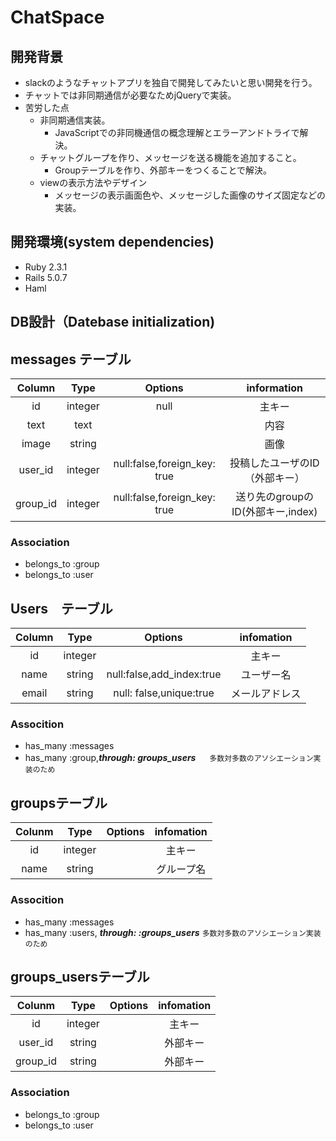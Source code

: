# ChatSpace

## 開発背景
* slackのようなチャットアプリを独自で開発してみたいと思い開発を行う。
* チャットでは非同期通信が必要なためjQueryで実装。
* 苦労した点
  * 非同期通信実装。
    * JavaScriptでの非同機通信の概念理解とエラーアンドトライで解決。
  * チャットグループを作り、メッセージを送る機能を追加すること。
    * Groupテーブルを作り、外部キーをつくることで解決。
  * viewの表示方法やデザイン
    * メッセージの表示画面色や、メッセージした画像のサイズ固定などの実装。
  

## 開発環境(system dependencies)
* Ruby 2.3.1
* Rails 5.0.7
* Haml

## DB設計（Datebase initialization)

## messages テーブル
  
| Column | Type | Options | information |
:---:|:---:|:---:|:--:|
| id       | integer | null| 主キー|
| text     | text    |     | 内容  |
| image    | string  |     | 画像  |
| user_id  | integer | null:false,foreign_key: true | 投稿したユーザのID（外部キー）|
| group_id | integer | null:false,foreign_key: true | 送り先のgroupのID(外部キー,index)| 


### Association
 * belongs_to :group
 * belongs_to :user
 
 
 ## Users　テーブル
 
 | Column | Type | Options | infomation|
 :-:|:-:|:-:|:-:|
 | id |integer| |主キー|
 |name|string | null:false,add_index:true|ユーザー名|
 |email|string| null: false,unique:true |メールアドレス|
 
 
 ### Assocition
 * has_many :messages
 * has_many :group,***through: groups_users*** 　 `多数対多数のアソシエーション実装のため`
 
 
## groupsテーブル

| Colunm | Type | Options | infomation |
:-:|:-:|:-:|:-:|
| id  | integer | |主キー    |
| name| string  | |グループ名|


### Assocition
* has_many :messages
* has_many :users, ___through: :groups_users___   `多数対多数のアソシエーション実装のため`


## groups_usersテーブル

| Colunm | Type | Options | infomation |
:-:|:-:|:-:|:-:|
| id      | integer | |主キー    |
| user_id | string  | |外部キー  |
| group_id| string  | |外部キー  |


### Association
* belongs_to :group
* belongs_to :user


